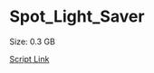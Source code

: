 # Spot_Light_Saver

Size: 0.3 GB

[Script Link](https://github.com/liuyal/Archive/blob/master/Python/Utilities/Miscellaneous/spotlight_saver.py)